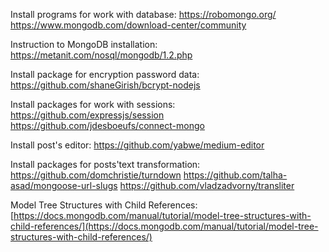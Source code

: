 Install programs for work with database:
https://robomongo.org/
https://www.mongodb.com/download-center/community

Instruction to MongoDB installation: https://metanit.com/nosql/mongodb/1.2.php

Install package for encryption password data:
https://github.com/shaneGirish/bcrypt-nodejs

Install packages for work with sessions:
https://github.com/expressjs/session
https://github.com/jdesboeufs/connect-mongo

Install post's editor:
https://github.com/yabwe/medium-editor

Install packages for posts'text transformation:
https://github.com/domchristie/turndown
https://github.com/talha-asad/mongoose-url-slugs
https://github.com/vladzadvorny/transliter

Model Tree Structures with Child References: [https://docs.mongodb.com/manual/tutorial/model-tree-structures-with-child-references/](https://docs.mongodb.com/manual/tutorial/model-tree-structures-with-child-references/)
